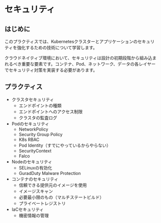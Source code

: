 # セキュリティ

## はじめに

このプラクティスでは、Kubernetesクラスターとアプリケーションのセキュリティを強化するための技術について学習します。

クラウドネイティブ環境において、セキュリティは設計の初期段階から組み込まれるべき重要な要素です。コンテナ、Pod、ネットワーク、データの各レイヤーでセキュリティ対策を実装する必要があります。

## プラクティス

  - クラスタセキュリティ
    - エンドポイントの種類
    - エンドポイントへのアクセス制限
    - クラスタの監査ログ
  - Podのセキュリティ
    - NetworkPolicy
    - Security Group Policy
    - K8s RBAC
    - Pod Identity（すでにやっているからやらない）
    - SecurityContext
    - Falco
  - Nodeのセキュリティ
    - SELinuxの有効化
    - GuradDuty Malware Protection
  - コンテナのセキュリティ
    - 信頼できる提供元のイメージを使用
    - イメージスキャン
    - 必要最小限のもの（マルチステートビルド）
    - プライベートレジストリ
  - IaCセキュリティ
    - 機密情報の管理